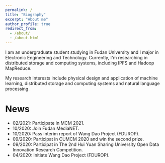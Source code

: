 ```yaml
---
permalink: /
title: "Biography"
excerpt: "About me"
author_profile: true
redirect_from: 
  - /about/
  - /about.html
---
```


I am an undergraduate student studying in Fudan University and I major in Electronic Engineering and Technology. Currently, I'm researching in distributed storage and computing systems, including IPFS and Hadoop MapReduce.

My research interests include physical design and application of machine learning, distributed storage and computing systems and natural language processing.

News
======

* 02/2021: Participate in MCM 2021.
* 10/2020: Join Fudan MediaNET.
* 10/2020: Pass interim report of Wang Dao Project (FDUROP).
* 09/2020: Participat in CUMCM 2020 and win the second prize.
* 09/2020: Participat in The 2nd Hui Yuan Sharing University Open Data Innovation Research Competition.
* 04/2020: Initiate Wang Dao Project (FDUROP).
